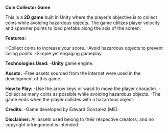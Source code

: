 
**Coin Collector Game**

This is a **2D game** built in Unity where the player's objective is to collect coins while avoiding hazardous objects. The game utilizes player velocity and spawner points to load prefabs along the axis of the screen.

**Features:**

+Collect coins to increase your score.
-Avoid hazardous objects to prevent losing points.
-Simple yet engaging gameplay.

**Technologies Used:**
-**Unity** game engine.

**Assets:**
-Free assets sourced from the internet were used in the development of this game.

**How to Play:**
-Use the arrow keys or wasd to move the player character.
-Collect as many coins as possible while avoiding hazardous objects.
-The game ends when the player collides with a hazardous object.

**Credits:**
-Game developed by Edward Gonzalez (ME).

**Disclaimer:**
All assets used belong to their respective creators, and no copyright infringement is intended.
